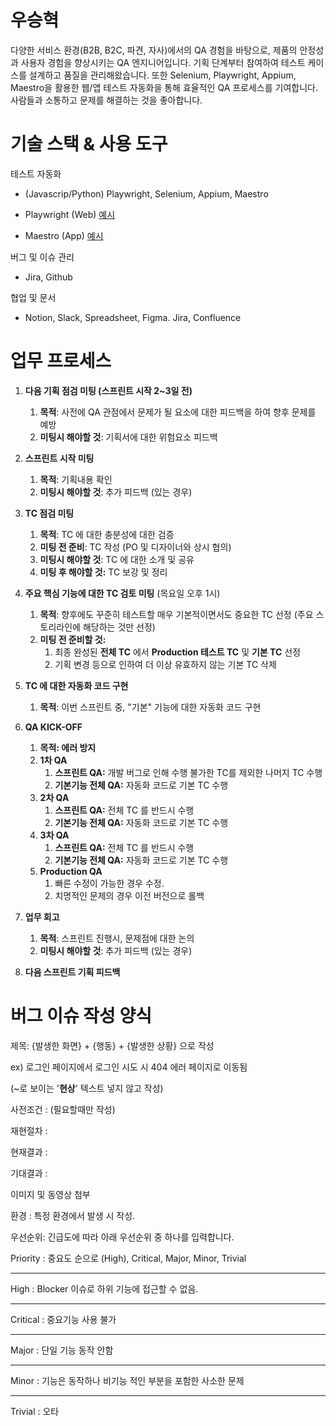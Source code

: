 # 우승혁
다양한 서비스 환경(B2B, B2C, 파견, 자사)에서의 QA 경험을 바탕으로, 제품의 안정성과 사용자 경험을 향상시키는 QA 엔지니어입니다. 기획 단계부터 참여하여 테스트 케이스를 설계하고 품질을 관리해왔습니다. 또한 Selenium, Playwright, Appium, Maestro을 활용한 웹/앱 테스트 자동화을 통해 효율적인 QA 프로세스를 기여합니다.
사람들과 소통하고 문제를 해결하는 것을 좋아합니다.

# 기술 스택 & 사용 도구
테스트 자동화
- (Javascrip/Python) Playwright, Selenium, Appium, Maestro

- Playwright (Web) [예시](https://github.com/shwooo/portfolio/blob/main/%EA%B0%80%EA%B2%A9%EC%84%A4%EC%A0%95.js)
- Maestro (App) [예시](https://github.com/shwooo/portfolio/blob/main/%EC%9D%B4%EB%A9%94%EC%9D%BC%EB%A1%9C%EA%B7%B8%EC%9D%B8.yaml)

버그 및 이슈 관리
- Jira, Github

협업 및 문서
- Notion, Slack, Spreadsheet, Figma. Jira, Confluence

# 업무 프로세스

1. **다음 기획 점검 미팅 (스프린트 시작 2~3일 전)**
    1. **목적**: 사전에 QA 관점에서 문제가 될 요소에 대한 피드백을 하여 향후 문제를 예방
    2. **미팅시 해야할 것**: 기획서에 대한 위험요소 피드백
2. **스프린트 시작 미팅**
    1. **목적**: 기획내용 확인
    2. **미팅시 해야할 것**: 추가 피드백 (있는 경우)
3. **TC 점검 미팅**
    1. **목적**: TC 에 대한 충분성에 대한 검증
    2. **미팅 전 준비**: TC 작성 (PO 및 디자이너와 상시 협의)
    3. **미팅시 해야할 것**: TC 에 대한 소개 및 공유
    4. **미팅 후 해야할 것:** TC 보강 및 정리
4. **주요 핵심 기능에 대한 TC 검토 미팅** (목요일 오후 1시)
    1. **목적**: 향후에도 꾸준히 테스트할 매우 기본적이면서도 중요한 TC 선정 (주요 스토리라인에 해당하는 것만 선정)
    2. **미팅 전 준비할 것:**
        1. 최종 완성된 **전체 TC** 에서 **Production 테스트 TC** 및 **기본 TC** 선정
        2. 기획 변경 등으로 인하여 더 이상 유효하지 않는 기본 TC 삭제
5. **TC 에 대한 자동화 코드 구현**
    1. **목적**: 이번 스프린트 중, "기본" 기능에 대한 자동화 코드 구현

7. **QA KICK-OFF**
    1. **목적: 에러 방지**
    2. **1차 QA**
        1. **스프린트 QA:** 개발 버그로 인해 수행 불가한 TC를 제외한 나머지 TC 수행
        2. **기본기능 전체 QA:** 자동화 코드로 기본 TC 수행
    3. **2차 QA**
        1. **스프린트 QA:** 전체 TC 를 반드시 수행 
        2. **기본기능 전체 QA:** 자동화 코드로 기본 TC 수행
    4. **3차 QA**
        1. **스프린트 QA:** 전체 TC 를 반드시 수행
        2. **기본기능 전체 QA:** 자동화 코드로 기본 TC 수행
    5. **Production QA**
        1. 빠른 수정이 가능한 경우 수정. 
        2. 치명적인 문제의 경우 이전 버전으로 롤백
8. **업무 회고**
    1. **목적**: 스프린트 진행시, 문제점에 대한 논의
    2. **미팅시 해야할 것**: 추가 피드백 (있는 경우)
9. **다음 스프린트 기획 피드백**

# 버그 이슈 작성 양식

제목: {발생한 화면} + {행동} + {발생한 상황} 으로 작성

ex) 로그인 페이지에서 로그인 시도 시 404 에러 페이지로 이동됨

(~로 보이는 '**현상**' 텍스트 넣지 않고 작성) 

사전조건 : (필요할때만 작성)

재현절차 : 

현재결과 : 

기대결과 : 

이미지 및 동영상 첨부

환경 : 특정 환경에서 발생 시 작성.

우선순위: 긴급도에 따라 아래 우선순위 중 하나를 입력합니다.

Priority : 중요도 순으로 (High), Critical, Major, Minor, Trivial

---

High : Blocker 이슈로 하위 기능에 접근할 수 없음.

---

Critical : 중요기능 사용 불가

---

Major : 단일 기능 동작 안함

---

Minor : 기능은 동작하나 비기능 적인 부분을 포함한 사소한 문제

---

Trivial : 오타
